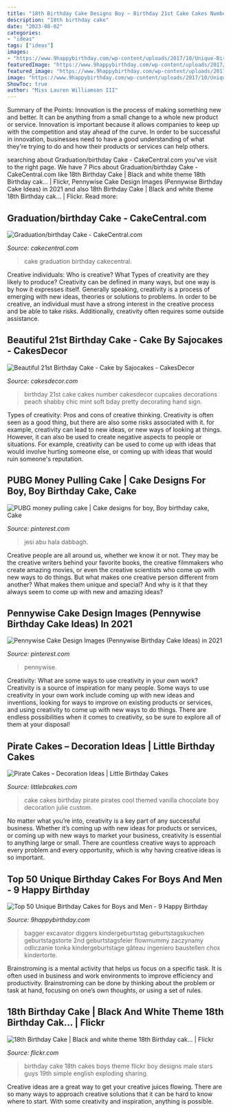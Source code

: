 ```yaml
---
title: "18th Birthday Cake Designs Boy ~ Birthday 21st Cake Cakes Number Cakesdecor Cupcakes Decorations Peach Shabby Chic Mint Soft Bday Pretty Decorating Hand Sign"
description: "18th birthday cake"
date: "2023-08-02"
categories:
- "ideas"
tags: ["ideas"]
images:
- "https://www.9happybirthday.com/wp-content/uploads/2017/10/Unique-Birthday-Cake-for-little-man-640x563.jpg"
featuredImage: "https://www.9happybirthday.com/wp-content/uploads/2017/10/Unique-Birthday-Cake-for-little-man-640x563.jpg"
featured_image: "https://www.9happybirthday.com/wp-content/uploads/2017/10/Unique-Birthday-Cake-for-little-man-640x563.jpg"
image: "https://www.9happybirthday.com/wp-content/uploads/2017/10/Unique-Birthday-Cake-for-little-man-640x563.jpg"
ShowToc: true
author: "Miss Lauren Williamson III"
---
```



Summary of the Points:
Innovation is the process of making something new and better. It can be anything from a small change to a whole new product or service. Innovation is important because it allows companies to keep up with the competition and stay ahead of the curve. In order to be successful in innovation, businesses need to have a good understanding of what they're trying to do and how their products or services can help others.

	

		
searching about Graduation/birthday Cake - CakeCentral.com you've visit to the right page. We have 7 Pics about Graduation/birthday Cake - CakeCentral.com like 18th Birthday Cake | Black and white theme 18th Birthday cak… | Flickr, Pennywise Cake Design Images (Pennywise Birthday Cake Ideas) in 2021 and also 18th Birthday Cake | Black and white theme 18th Birthday cak… | Flickr. Read more:
		
    
## Graduation/birthday Cake - CakeCentral.com

<img loading=lazy src="https://cdn001.cakecentral.com/gallery/2015/06/900_m0fBvMALVI-graduationbirthday-cake.jpg" onerror="this.onerror=null;this.src='https://tse3.mm.bing.net/th?id=OIP.Q7I2kH2_1YzAasRpyTSGJQHaLH&amp;pid=15.1';" alt="Graduation/birthday Cake - CakeCentral.com">

_Source: cakecentral.com_

>cake graduation birthday cakecentral. 

	

Creative individuals: Who is creative? What Types of creativity are they likely to produce?
Creativity can be defined in many ways, but one way is by how it expresses itself. Generally speaking, creativity is a process of emerging with new ideas, theories or solutions to problems. In order to be creative, an individual must have a strong interest in the creative process and be able to take risks. Additionally, creativity often requires some outside assistance.

    
## Beautiful 21st Birthday Cake - Cake By Sajocakes - CakesDecor

<img loading=lazy src="https://pic.cakesdecor.com/m/jlmmezjg7sqwfd2iuppi.jpg" onerror="this.onerror=null;this.src='https://tse1.mm.bing.net/th?id=OIP.qQ3yFWqNPP-0GIYTWWhWPAHaJ3&amp;pid=15.1';" alt="Beautiful 21st Birthday Cake - Cake by Sajocakes - CakesDecor">

_Source: cakesdecor.com_

>birthday 21st cake cakes number cakesdecor cupcakes decorations peach shabby chic mint soft bday pretty decorating hand sign. 

	

Types of creativity: Pros and cons of creative thinking.
Creativity is often seen as a good thing, but there are also some risks associated with it. for example, creativity can lead to new ideas, or new ways of looking at things. However, it can also be used to create negative aspects to people or situations. For example, creativity can be used to come up with ideas that would involve hurting someone else, or coming up with ideas that would ruin someone's reputation.

    
## PUBG Money Pulling Cake | Cake Designs For Boy, Boy Birthday Cake, Cake

<img loading=lazy src="https://i.pinimg.com/736x/e4/29/26/e4292672417e5042f1a319228b089ca6.jpg" onerror="this.onerror=null;this.src='https://tse2.mm.bing.net/th?id=OIP.DyJ3mkgAxgrGWwHsF04okQHaJ-&amp;pid=15.1';" alt="PUBG money pulling cake | Cake designs for boy, Boy birthday cake, Cake">

_Source: pinterest.com_

>jesi abu hala dabbagh. 

	

Creative people are all around us, whether we know it or not. They may be the creative writers behind your favorite books, the creative filmmakers who create amazing movies, or even the creative scientists who come up with new ways to do things. But what makes one creative person different from another? What makes them unique and special? And why is it that they always seem to come up with new and amazing ideas?

    
## Pennywise Cake Design Images (Pennywise Birthday Cake Ideas) In 2021

<img loading=lazy src="https://i.pinimg.com/736x/a0/97/1e/a0971ebb7b414ab8234b9a84edcf75b2.jpg" onerror="this.onerror=null;this.src='https://tse4.mm.bing.net/th?id=OIP.jAZbVN_gxfbXMnzmg5UkjwHaJx&amp;pid=15.1';" alt="Pennywise Cake Design Images (Pennywise Birthday Cake Ideas) in 2021">

_Source: pinterest.com_

>pennywise. 

	

Creativity: What are some ways to use creativity in your own work?
Creativity is a source of inspiration for many people. Some ways to use creativity in your own work include coming up with new ideas and inventions, looking for ways to improve on existing products or services, and using creativity to come up with new ways to do things. There are endless possibilities when it comes to creativity, so be sure to explore all of them at your disposal!

    
## Pirate Cakes – Decoration Ideas | Little Birthday Cakes

<img loading=lazy src="http://www.littlebcakes.com/wp-content/uploads/2013/08/Pirate-Cake.jpg" onerror="this.onerror=null;this.src='https://tse1.mm.bing.net/th?id=OIP.R3Y5PYGv4gTqSeNIEjy6xQHaKt&amp;pid=15.1';" alt="Pirate Cakes – Decoration Ideas | Little Birthday Cakes">

_Source: littlebcakes.com_

>cake cakes birthday pirate pirates cool themed vanilla chocolate boy decoration julie custom. 

	

No matter what you’re into, creativity is a key part of any successful business. Whether it’s coming up with new ideas for products or services, or coming up with new ways to market your business, creativity is essential to anything large or small. There are countless creative ways to approach every problem and every opportunity, which is why having creative ideas is so important.

    
## Top 50 Unique Birthday Cakes For Boys And Men - 9 Happy Birthday

<img loading=lazy src="https://www.9happybirthday.com/wp-content/uploads/2017/10/Unique-Birthday-Cake-for-little-man-640x563.jpg" onerror="this.onerror=null;this.src='https://tse3.mm.bing.net/th?id=OIP.eBB-Rmb_4UXb79dhKPNodwHaGg&amp;pid=15.1';" alt="Top 50 Unique Birthday Cakes for Boys and Men - 9 Happy Birthday">

_Source: 9happybirthday.com_

>bagger excavator diggers kindergeburtstag geburtstagskuchen geburtstagstorte 2nd geburtstagsfeier flowmummy zaczynamy odliczanie tonka kindergeburtstage gâteau ingeniero baustellen chox kindertorte. 

	

Brainstroming is a mental activity that helps us focus on a specific task. It is often used in business and work environments to improve efficiency and productivity. Brainstroming can be done by thinking about the problem or task at hand, focusing on one’s own thoughts, or using a set of rules.

    
## 18th Birthday Cake | Black And White Theme 18th Birthday Cak… | Flickr

<img loading=lazy src="https://c2.staticflickr.com/8/7038/6820097968_52d56ab306_b.jpg" onerror="this.onerror=null;this.src='https://tse4.mm.bing.net/th?id=OIP.NeeheXJlkY0_KKC8s9FCjAHaJ4&amp;pid=15.1';" alt="18th Birthday Cake | Black and white theme 18th Birthday cak… | Flickr">

_Source: flickr.com_

>birthday cake 18th cakes boys theme flickr boy designs male stars guys 19th simple english exploding sharing. 

	

Creative ideas are a great way to get your creative juices flowing. There are so many ways to approach creative solutions that it can be hard to know where to start. With some creativity and inspiration, anything is possible.

